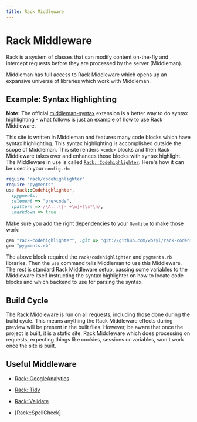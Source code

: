 ```yaml
---
title: Rack Middleware
---
```


# Rack Middleware

Rack is a system of classes that can modify content on-the-fly and intercept
requests before they are processed by the server (Middleman).

Middleman has full access to Rack Middleware which opens up an expansive
universe of libraries which work with Middleman.

## Example: Syntax Highlighting

**Note:** The official [middleman-syntax] extension is a better way to do syntax
highlighting - what follows is just an example of how to use Rack Middleware.

This site is written in Middleman and features many code blocks which have
syntax highlighting. This syntax highlighting is accomplished outside the scope
of Middleman. This site renders `<code>` blocks and then Rack Middleware takes
over and enhances those blocks with syntax highlight. The Middleware in use is
called [`Rack::Codehighlighter`]. Here's how it can be used in your `config.rb`:

```ruby
require "rack/codehighlighter"
require "pygments"
use Rack::Codehighlighter,
  :pygments,
  :element => "pre>code",
  :pattern => /\A:::([-_+\w]+)\s*\n/,
  :markdown => true
```

Make sure you add the right dependencies to your `Gemfile` to make those work:

```ruby
gem "rack-codehighlighter", :git => "git://github.com/wbzyl/rack-codehighlighter.git"
gem "pygments.rb"
```

The above block required the `rack/codehighlighter` and `pygments.rb` libraries.
Then the `use` command tells Middleman to use this Middleware. The rest is
standard Rack Middleware setup, passing some variables to the Middleware itself
instructing the syntax highlighter on how to locate code blocks and which
backend to use for parsing the syntax.

## Build Cycle

The Rack Middleware is run on all requests, including those done during the
build cycle. This means anything the Rack Middleware effects during preview will
be present in the built files. However, be aware that once the project is built,
it is a static site. Rack Middleware which does processing on requests,
expecting things like cookies, sessions or variables, won't work once the site
is built.

## Useful Middleware

* [Rack::GoogleAnalytics]
* [Rack::Tidy]
* [Rack::Validate]
* [Rack::SpellCheck]

  [middleman-syntax]: https://github.com/middleman/middleman-syntax
  [`Rack::Codehighlighter`]: https://github.com/wbzyl/rack-codehighlighter
  [Rack::GoogleAnalytics]: https://github.com/ambethia/rack-google_analytics
  [Rack::Tidy]: https://github.com/rbialek/rack-tidy
  [Rack::Validate]: https://gist.github.com/235715
